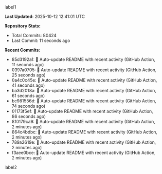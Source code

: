 
label1 
<!-- ACTIVITY_START -->
**Last Updated:** 2025-10-12 12:41:01 UTC

**Repository Stats:**
- Total Commits: 80424
- Last Commit: 11 seconds ago

**Recent Commits:**
- 85d3192a1: 🤖 Auto-update README with recent activity (GitHub Action, 11 seconds ago)
- 0397a0705: 🤖 Auto-update README with recent activity (GitHub Action, 25 seconds ago)
- 0a4c0c45e: 🤖 Auto-update README with recent activity (GitHub Action, 41 seconds ago)
- ba3d2018a: 🤖 Auto-update README with recent activity (GitHub Action, 61 seconds ago)
- bc981556d: 🤖 Auto-update README with recent activity (GitHub Action, 74 seconds ago)
- 01173f5ef: 🤖 Auto-update README with recent activity (GitHub Action, 86 seconds ago)
- 810179ca9: 🤖 Auto-update README with recent activity (GitHub Action, 2 minutes ago)
- 864c4bdbc: 🤖 Auto-update README with recent activity (GitHub Action, 2 minutes ago)
- 789a2619e: 🤖 Auto-update README with recent activity (GitHub Action, 2 minutes ago)
- f3aee0bce: 🤖 Auto-update README with recent activity (GitHub Action, 2 minutes ago)
<!-- ACTIVITY_END -->

label2
